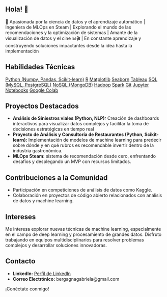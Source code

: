 ## Hola! 👋


🚀 Apasionada por la ciencia de datos y el aprendizaje automático | Ingeniera de MLOps en Steam | Explorando el mundo de las recomendaciones y la optimización de sistemas | Amante de la visualización de datos y el cine 📊🎬 | En constante aprendizaje y construyendo soluciones impactantes desde la idea hasta la implementación 

<h2>Habilidades Técnicas</h2>
<div>
  <a href="#" class="btn btn-primary">Python (Numpy, Pandas, Scikit-learn)</a>
  <a href="#" class="btn btn-primary">R</a>
  <a href="#" class="btn btn-primary">Matplotlib</a>
  <a href="#" class="btn btn-primary">Seaborn</a>
  <a href="#" class="btn btn-primary">Tableau</a>
  <a href="#" class="btn btn-primary">SQL (MySQL, PostgreSQL)</a>
  <a href="#" class="btn btn-primary">NoSQL (MongoDB)</a>
  <a href="#" class="btn btn-primary">Hadoop</a>
  <a href="#" class="btn btn-primary">Spark</a>
  <a href="#" class="btn btn-primary">Git</a>
  <a href="#" class="btn btn-primary">Jupyter Notebooks</a>
  <a href="#" class="btn btn-primary">Google Colab</a>
</div>

<h2>Proyectos Destacados</h2>
  <ul>
    <li><strong>Análisis de Siniestros viales (Python, NLP):</strong> Creación de dashboards interactivos para visualizar datos complejos y facilitar la toma de decisiones estratégicas en tiempo real </li>
    <li><strong> Proyecto de Análisis y Consultoría de Restaurantes (Python, Scikit-learn):</strong> Implementación de modelos de machine learning para predecir sobre dónde y en qué rubros es recomendable invertir dentro de la industria gastronómica. 
</li>
    <li><strong> MLOps Steam:</strong> sistema de recomendación desde cero, enfrentando desafíos y desplegando un MVP con recursos limitados.</li>
  </ul>
  
  <h2>Contribuciones a la Comunidad</h2>
  <ul>
    <li>Participación en competiciones de análisis de datos como Kaggle.</li>
    <li>Colaboración en proyectos de código abierto relacionados con análisis de datos y machine learning.</li>
  </ul>
  
  <h2>Intereses</h2>
  <p>Me interesa explorar nuevas técnicas de machine learning, especialmente en el campo de deep learning y procesamiento de grandes datos. Disfruto trabajando en equipos multidisciplinarios para resolver problemas complejos y desarrollar soluciones innovadoras.</p>
  
  <h2>Contacto</h2>
  <ul>
    <li><strong>LinkedIn:</strong> <a href="https://www.linkedin.com/in/tunombre" target="_blank">Perfil de LinkedIn</a></li>
    <li><strong>Correo Electrónico:</strong> bergagnagabriela@gmail.com</li>
  </ul>
  
  <p>¡Conéctate conmigo!</p>


